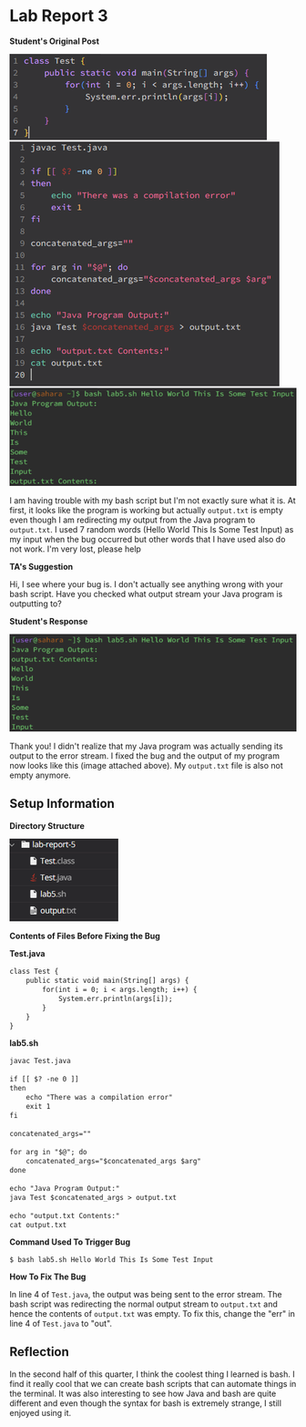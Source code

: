 # Lab Report 3

**Student's Original Post**

![Image](lab-report-5-ss1.png)
![Image](lab-report-5-ss2.png)
![Image](lab-report-5-ss3.png)

I am having trouble with my bash script but I'm not exactly sure what it is. At first, it looks like the program is working but actually `output.txt` is empty even though I am redirecting my output from the Java program to `output.txt`. I used 7 random words (Hello World This Is Some Test Input) as my input when the bug occurred but other words that I have used also do not work. I'm very lost, please help 

**TA's Suggestion**

Hi, I see where your bug is. I don't actually see anything wrong with your bash script. Have you checked what output stream your Java program is outputting to?

**Student's Response**

![Image](lab-report-5-ss4.png)

Thank you! I didn't realize that my Java program was actually sending its output to the error stream. I fixed the bug and the output of my program now looks like this (image attached above). My `output.txt` file is also not empty anymore.

## Setup Information

**Directory Structure**

![Image](lab-report-5-ss5.png)

**Contents of Files Before Fixing the Bug**

**Test.java**

```
class Test {
    public static void main(String[] args) {
        for(int i = 0; i < args.length; i++) {
            System.err.println(args[i]);
        }
    }
}
```

**lab5.sh**

```
javac Test.java

if [[ $? -ne 0 ]] 
then
    echo "There was a compilation error"
    exit 1
fi

concatenated_args=""

for arg in "$@"; do
    concatenated_args="$concatenated_args $arg"
done

echo "Java Program Output:"
java Test $concatenated_args > output.txt

echo "output.txt Contents:"
cat output.txt
```

**Command Used To Trigger Bug**

```
$ bash lab5.sh Hello World This Is Some Test Input
```

**How To Fix The Bug**

In line 4 of `Test.java`, the output was being sent to the error stream. The bash script was redirecting the normal output stream to `output.txt` and hence the contents of `output.txt` was empty. To fix this, change the "err" in line 4 of `Test.java` to "out". 

## Reflection

In the second half of this quarter, I think the coolest thing I learned is bash. I find it really cool that we can create bash scripts that can automate things in the terminal. It was also interesting to see how Java and bash are quite different and even though the syntax for bash is extremely strange, I still enjoyed using it.
